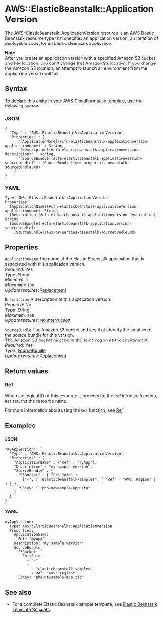 # AWS::ElasticBeanstalk::ApplicationVersion<a name="aws-properties-beanstalk-version"></a>

The AWS::ElasticBeanstalk::ApplicationVersion resource is an AWS Elastic Beanstalk resource type that specifies an application version, an iteration of deployable code, for an Elastic Beanstalk application\.

**Note**  
After you create an application version with a specified Amazon S3 bucket and key location, you can't change that Amazon S3 location\. If you change the Amazon S3 location, an attempt to launch an environment from the application version will fail\.

## Syntax<a name="aws-properties-beanstalk-version-syntax"></a>

To declare this entity in your AWS CloudFormation template, use the following syntax:

### JSON<a name="aws-properties-beanstalk-version-syntax.json"></a>

```
{
  "Type" : "AWS::ElasticBeanstalk::ApplicationVersion",
  "Properties" : {
      "[ApplicationName](#cfn-elasticbeanstalk-applicationversion-applicationname)" : String,
      "[Description](#cfn-elasticbeanstalk-applicationversion-description)" : String,
      "[SourceBundle](#cfn-elasticbeanstalk-applicationversion-sourcebundle)" : [SourceBundle](aws-properties-beanstalk-sourcebundle.md)
    }
}
```

### YAML<a name="aws-properties-beanstalk-version-syntax.yaml"></a>

```
Type: AWS::ElasticBeanstalk::ApplicationVersion
Properties: 
  [ApplicationName](#cfn-elasticbeanstalk-applicationversion-applicationname): String
  [Description](#cfn-elasticbeanstalk-applicationversion-description): String
  [SourceBundle](#cfn-elasticbeanstalk-applicationversion-sourcebundle): 
    [SourceBundle](aws-properties-beanstalk-sourcebundle.md)
```

## Properties<a name="aws-properties-beanstalk-version-properties"></a>

`ApplicationName`  <a name="cfn-elasticbeanstalk-applicationversion-applicationname"></a>
The name of the Elastic Beanstalk application that is associated with this application version\.  
*Required*: Yes  
*Type*: String  
*Minimum*: `1`  
*Maximum*: `100`  
*Update requires*: [Replacement](https://docs.aws.amazon.com/AWSCloudFormation/latest/UserGuide/using-cfn-updating-stacks-update-behaviors.html#update-replacement)

`Description`  <a name="cfn-elasticbeanstalk-applicationversion-description"></a>
A description of this application version\.  
*Required*: No  
*Type*: String  
*Maximum*: `200`  
*Update requires*: [No interruption](https://docs.aws.amazon.com/AWSCloudFormation/latest/UserGuide/using-cfn-updating-stacks-update-behaviors.html#update-no-interrupt)

`SourceBundle`  <a name="cfn-elasticbeanstalk-applicationversion-sourcebundle"></a>
The Amazon S3 bucket and key that identify the location of the source bundle for this version\.  
The Amazon S3 bucket must be in the same region as the environment\.
*Required*: Yes  
*Type*: [SourceBundle](aws-properties-beanstalk-sourcebundle.md)  
*Update requires*: [Replacement](https://docs.aws.amazon.com/AWSCloudFormation/latest/UserGuide/using-cfn-updating-stacks-update-behaviors.html#update-replacement)

## Return values<a name="aws-properties-beanstalk-version-return-values"></a>

### Ref<a name="aws-properties-beanstalk-version-return-values-ref"></a>

When the logical ID of this resource is provided to the `Ref` intrinsic function, `Ref` returns the resource name\.

For more information about using the `Ref` function, see [Ref](https://docs.aws.amazon.com/AWSCloudFormation/latest/UserGuide/intrinsic-function-reference-ref.html)\.

## Examples<a name="aws-properties-beanstalk-version--examples"></a>

### <a name="aws-properties-beanstalk-version--examples--"></a>

#### JSON<a name="aws-properties-beanstalk-version--examples----json"></a>

```
"myAppVersion": { 
  "Type" : "AWS::ElasticBeanstalk::ApplicationVersion",
  "Properties" : {
    "ApplicationName" : {"Ref" : "myApp"},
    "Description" : "my sample version",
    "SourceBundle" : {
      "S3Bucket" : { "Fn::Join" :
        ["-", [ "elasticbeanstalk-samples", { "Ref" : "AWS::Region" } ] ] },
      "S3Key" : "php-newsample-app.zip"
    } 
  }
}
```

#### YAML<a name="aws-properties-beanstalk-version--examples----yaml"></a>

```
myAppVersion: 
  Type: AWS::ElasticBeanstalk::ApplicationVersion
  Properties: 
    ApplicationName: 
      Ref: "myApp"
    Description: "my sample version"
    SourceBundle: 
      S3Bucket: 
        Fn::Join: 
          - "-"
          - 
            - "elasticbeanstalk-samples"
            - Ref: "AWS::Region"
      S3Key: "php-newsample-app.zip"
```

## See also<a name="aws-properties-beanstalk-version--seealso"></a>
+ For a complete Elastic Beanstalk sample template, see [Elastic Beanstalk Template Snippets](https://docs.aws.amazon.com/AWSCloudFormation/latest/UserGuide/quickref-elasticbeanstalk.html)\.